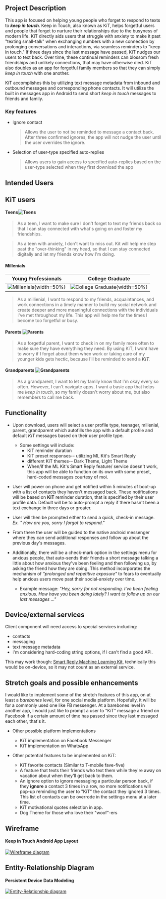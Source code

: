 ## Project Description

This app is focused on helping young people who forget to respond to texts to **_keep in touch_**. Keep in Touch, also known as KiT, helps forgetful users and people that forget to nurture their relationships due to the busyness of modern life. KiT directly aids users that struggle with anxiety to make it past "texting small-talk" when exchanging numbers with a new connection by prolonging conversations and interactions, via seamless reminders to "keep in touch." If three days since the last message have passed, KiT nudges our users to text back. Over time, these continual reminders can blossom fresh friendships and unlikely connections, that may have otherwise died. KiT also doubles as an app for forgetful family members so that they can simply _keep in touch_ with one another.

KiT accomplishes this by utilizing text message metadata from inbound and outbound messages and corresponding phone contacts. It will utilize the built in messages app in Android to send short  _keep in touch_ messages to friends and family.

### Key features

* Ignore contact 
    > Allows the user to not be reminded to message a contact back. After three confirmed ignores, the app will not nudge the user until the user overrides the ignore.
* Selection of user-type specified auto-replies
    > Allows users to gain access to specified auto-replies based on the user-type selected when they first download the app

## Intended Users

## KiT users

#### Teens![Teens](img/teens.jpg)

> As a teen, I want to make sure I don't forget to text my friends back so that  I can stay connected with what's going on and foster my friendships.

> As a teen with anxiety, I don't want to miss out. Kit will help me step past the "over-thinking" in my head, so that I can stay connected digitally and let my friends know how I'm doing.


#### Millenials 
<!--- ![Millenials](img/millenials.jpg)|![Millenials](img/millenials2.jpg) -->

 Young Professionals | College Graduate
--- | ---
![Millenials](img/millenials.jpg){width=50%} | ![College Graduate](img/millenials2.jpg){width=50%}

> As a  millienial, I want to respond to my friends, acquaintances, and work connections in a timely manner to build my social network and create deeper and more meaningful connections with the individuals I've met throughout my life. This app will help me for the times I become too forgetful or busy.

#### Parents ![Parents](img/parents2.jpg)

> As a forgetful parent, I want to check in on my family more often to make sure they have everything they need. By using KiT, I wont have to worry if I forget about them when work or taking care of my younger kids gets hectic, because I'll be reminded to send a _**KiT**_.

#### Grandparents ![Grandparents](img/grandparents.jpg)

> As a grandparent, I want to let my family know that I'm okay every so often. However, I can't navigate apps. I want a basic app that helps me _keep in touch_, so my family doesn't worry about me, but also remembers to call me back.

## Functionality

* Upon download, users will select a user profile type, teenager, millenial, parent, grandparent which autofills the app with a
default profile and default _KiT_ messages based on their user profile type.
	* Some settings will include:
		* KiT reminder duration
		* KiT preset responses-- utilizing ML Kit's Smart Reply
		* different KiT themes-- Dark Theme, Light Theme
		* When/if the ML Kit's Smart Reply feature/ service doesn't work, this app will be able to function on its own
		with some preset, hard-coded messages courtesy of moi.
		
		

* User will power on phone and get notified within 5 minutes of boot-up with a list of contacts they haven't messaged back. These notifications will be based on **KiT** reminder duration, that is specified by their user profile data. Default will be to auto-prompt a reply if there hasn't been a text exchange in three days or greater.

* User will then be prompted either to send a quick, check-in message.  _Ex. " How are you, sorry I forgot to respond."_

* From there the user will be guided to the native android messenger where they can send additional responses and follow up about the previous day's messages.

* Additionally, there will be a check-mark option in the settings menu for anxious people, that auto-sends their friends a short message talking a little about how anxious they've been feeling and then following up, by asking the friend how they are doing. This method incorporates the mechanism of _"prolonged and repetitive exposure"_ to fears to eventually help anxious users move past their social-anxiety over time.
	* Example message: _"Hey, sorry for not responding. I've been feeling anxious. How have you been doing lately? I want to follow up on our last messages ..."_


## Device/external services

Client component will need access to special services including: 

* contacts
* messaging
* text message metadata
* I'm considering hard-coding string options, if I can't find a good API.

This may work though: [Smart Reply Machine Learning Kit](https://developers.google.com/ml-kit/language/smart-reply/android),
technically this would be on-device, so it may not count as an external service.

<!--- 
I still may scrape some greetings off of [this website](https://preply.com/en/blog/22-useful-english-greetings-for-every-day/#scroll-to-heading-18). --->


## Stretch goals and possible enhancements 

I would like to implement some of the stretch features of this app, on at least a _barebones_ level, for one social media platform. Hopefully, it will be for a commonly used one like FB messenger. At a barebones level in another app, I would just like to prompt a user to "KiT" message a friend on Facebook if a certain amount of time has passed since they last messaged each other, that's it.

* Other possible platform implementations
	* KiT implementation on Facebook Messenger
	* KiT implementation on WhatsApp
	

* Other potential features to be implemented on KiT:
	* KiT favorite contacts (Similar to T-mobile fave-five)
	* A feature that texts their friends who text them while they're away on vacation about when they'll get back to them. 
	* An ignore option to ignore messaging a particular person back, if they **ignore** a contact 3 times in a row, no more notifications will pop-up reminding the user to "KiT" the contact they ignored 3 times. This list of contacts can be overrode in the settings menu at a later time.
	* KiT motivational quotes selection in app.
	* Dog Theme for those who love their "woof"-ers

## Wireframe

#### Keep in Touch Android App Layout
[![Wireframe diagram](img/wireframe.png)](pdf/kitWireframe.pdf "Redirect to Wireframe as PDF")

## Entity-Relationship Diagram

#### Persistent Device Data Modeling
[![Entity-Relationship diagram](img/thirdKitERD.png)](pdf/thirdKitERD.pdf "Redirect to ERD as PDF")